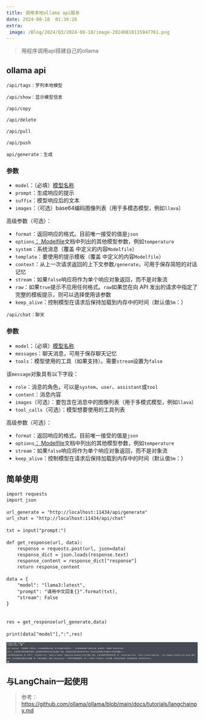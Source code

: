 ```yaml
---
title: 调用本地ollama api服务
date: 2024-08-18  01:36:26
extra:
 image: /Blog/2024/Q3/2024-08-18/image-20240818115947761.png
---
```


> 用程序调用api搭建自己的ollama

## ollama api

```
/api/tags：罗列本地模型
```

```
/api/show：显示模型信息
```

```
/api/copy
```

```
/api/delete
```

```
/api/pull
```

```
/api/push
```



````
api/generate：生成
````

### 参数

- `model`：（必填）[模型名称](https://github.com/ollama/ollama/blob/main/docs/api.md#model-names)
- `prompt`：生成响应的提示
- `suffix`：模型响应后的文本
- `images`：（可选）base64编码图像列表（用于多模态模型，例如`llava`）

高级参数（可选）：

- `format`：返回响应的格式。目前唯一接受的值是`json`
- `options`[： Modelfile](https://github.com/ollama/ollama/blob/main/docs/modelfile.md#valid-parameters-and-values)文档中列出的其他模型参数，例如`temperature`
- `system`：系统消息（覆盖 中定义的内容`Modelfile`）
- `template`：要使用的提示模板（覆盖 中定义的内容`Modelfile`）
- `context`：从上一次请求返回的上下文参数`/generate`，可用于保存简短的对话记忆
- `stream`：如果`false`响应将作为单个响应对象返回，而不是对象流
- `raw`：如果`true`提示不应用任何格式。`raw`如果您在向 API 发出的请求中指定了完整的模板提示，则可以选择使用该参数
- `keep_alive`：控制模型在请求后保持加载到内存中的时间（默认值`5m`：）



```
/api/chat：聊天
```

### 参数

- `model`：（必填）[模型名称](https://github.com/ollama/ollama/blob/main/docs/api.md#model-names)
- `messages`：聊天消息，可用于保存聊天记忆
- `tools`：模型使用的工具（如果支持）。需要`stream`设置为`false`

该`message`对象具有以下字段：

- `role`：消息的角色，可以是`system`、`user`、`assistant`或`tool`
- `content`：消息内容
- `images`（可选）：要包含在消息中的图像列表（用于多模式模型，例如`llava`）
- `tool_calls`（可选）：模型想要使用的工具列表

高级参数（可选）：

- `format`：返回响应的格式。目前唯一接受的值是`json`
- `options`[： Modelfile](https://github.com/ollama/ollama/blob/main/docs/modelfile.md#valid-parameters-and-values)文档中列出的其他模型参数，例如`temperature`
- `stream`：如果`false`响应将作为单个响应对象返回，而不是对象流
- `keep_alive`：控制模型在请求后保持加载到内存中的时间（默认值`5m`：）



## 简单使用

```
import requests
import json

url_generate = "http://localhost:11434/api/generate"
url_chat = "http://localhost:11434/api/chat"

txt = input("prompt:")

def get_response(url, data):
    response = requests.post(url, json=data)
    response_dict = json.loads(response.text)
    response_content = response_dict["response"]
    return response_content

data = {
    "model": "llama3:latest",
    "prompt": "请用中文回复{}".format(txt),
    "stream": False
}


res = get_response(url_generate,data)

print(data["model"],":",res)
```

![image-20240818115947761](image-20240818115947761.png)

## 与LangChain一起使用

> 参考：https://github.com/ollama/ollama/blob/main/docs/tutorials/langchainpy.md

